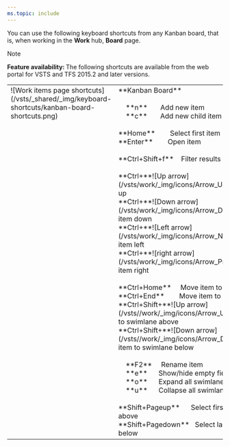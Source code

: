 ```yaml
---
ms.topic: include
---
```



<a id="kanban-board-shortcuts"></a>

You can use the following keyboard shortcuts from any Kanban board, that is, when working in the **Work** hub, **Board** page.  

>[!NOTE]  
><b>Feature availability: </b>The following shortcuts are available from the web portal for VSTS and TFS 2015.2 and later versions. 

<table width="70%">
<tbody valign="top">
<tr>
<td>![Work items page shortcuts](/vsts/_shared/_img/keyboard-shortcuts/kanban-board-shortcuts.png)</td>
<td>
**Kanban Board**<br/><br/>
&nbsp;&nbsp;&nbsp;&nbsp;**n**&nbsp;&nbsp;&nbsp;&nbsp;&nbsp;&nbsp;&nbsp;Add new item <br/>
&nbsp;&nbsp;&nbsp;&nbsp;**c**&nbsp;&nbsp;&nbsp;&nbsp;&nbsp;&nbsp;&nbsp;Add new child item<br/><br/>
**Home**&nbsp;&nbsp;&nbsp;&nbsp;&nbsp;&nbsp;&nbsp;&nbsp;Select first item <br/>
**Enter**&nbsp;&nbsp;&nbsp;&nbsp;&nbsp;&nbsp;&nbsp;&nbsp;Open item<br/>
<br/>
**Ctrl+Shift+f**&nbsp;&nbsp;&nbsp;&nbsp;Filter results<br/>
<br/>
**Ctrl+**![Up arrow](/vsts/work/_img/icons/Arrow_Up.png) &nbsp;&nbsp;&nbsp;&nbsp;&nbsp;Move item up<br/>
**Ctrl+**![Down arrow](/vsts/work/_img/icons/Arrow_Down.png)&nbsp;&nbsp;&nbsp;&nbsp;&nbsp;&nbsp;Move item down<br/>
**Ctrl+**![Left arrow](/vsts/work/_img/icons/Arrow_Next.png)&nbsp;&nbsp;&nbsp;&nbsp;&nbsp;Move item left<br/>
**Ctrl+**![right arrow](/vsts/work/_img/icons/Arrow_Previous.png)&nbsp;&nbsp;&nbsp;&nbsp;&nbsp;Move item right<br/>  
<br/>
**Ctrl+Home**&nbsp;&nbsp;&nbsp;&nbsp;&nbsp;Move item to top of column<br/>
**Ctrl+End**&nbsp;&nbsp;&nbsp;&nbsp;&nbsp;&nbsp;&nbsp;&nbsp;Move item to bottom of column<br/>
**Ctrl+Shift+**![Up arrow](/vsts//work/_img/icons/Arrow_Up.png)&nbsp;&nbsp;Move item to swimlane above<br/>
**Ctrl+Shift+**![Down arrow](/vsts//work/_img/icons/Arrow_Down.png)&nbsp;&nbsp;Move item to swimlane below <br/>
<br/>
&nbsp;&nbsp;&nbsp;&nbsp;**F2**&nbsp;&nbsp;&nbsp;&nbsp;&nbsp;Rename item<br/>
&nbsp;&nbsp;&nbsp;&nbsp;**e**&nbsp;&nbsp;&nbsp;&nbsp;&nbsp;&nbsp;Show/hide empty fields<br/>
&nbsp;&nbsp;&nbsp;&nbsp;**o**&nbsp;&nbsp;&nbsp;&nbsp;&nbsp;&nbsp;Expand all swimlanes<br/>
&nbsp;&nbsp;&nbsp;&nbsp;**u**&nbsp;&nbsp;&nbsp;&nbsp;&nbsp;&nbsp;Collapse all swimlanes<br/>
<br/> 
**Shift+Pageup**&nbsp;&nbsp;&nbsp;&nbsp;&nbsp;&nbsp;Select first/next swimlane above<br/>
**Shift+Pagedown**&nbsp;&nbsp;&nbsp;Select last/next swimlane below<br/>
</td>
</tr>
</tbody>
</table>